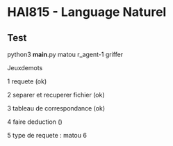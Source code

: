 # HAI815 - Language Naturel

## Test 

python3 __main__.py matou r_agent-1 griffer 


Jeuxdemots

1 requete (ok)
    
2 separer et recuperer fichier (ok)
    
3 tableau de correspondance (ok)
    
4 faire deduction ()
    
5 type de requete : matou 6